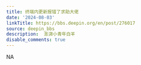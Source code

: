 ```yaml
---
title: 终端内更新报错了求助大佬
date: '2024-08-03'
linkTitle: https://bbs.deepin.org/en/post/276017
source: deepin_bbs
description:  澎湃小青年白羊 
disable_comments: true
---
```

NA
